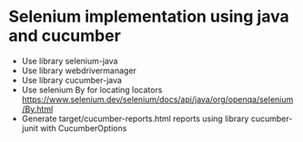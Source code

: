 # Selenium implementation using java and cucumber 
- Use library selenium-java
- Use library webdrivermanager
- Use library cucumber-java
- Use selenium By for locating locators
  https://www.selenium.dev/selenium/docs/api/java/org/openqa/selenium/By.html
- Generate target/cucumber-reports.html reports using library cucumber-junit with CucumberOptions
